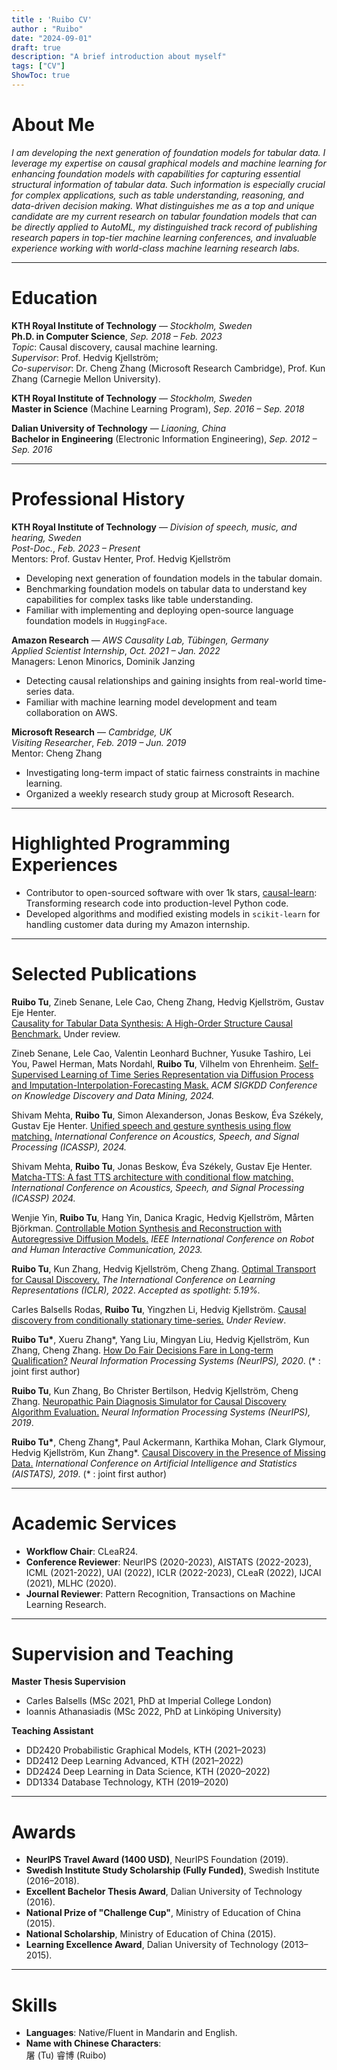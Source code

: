 ```yaml
---
title : 'Ruibo CV'
author : "Ruibo"
date: "2024-09-01"
draft: true
description: "A brief introduction about myself"
tags: ["CV"]
ShowToc: true
---
```

# About Me

*I am developing the next generation of foundation models for tabular data. I leverage my expertise on causal graphical models and machine learning for enhancing foundation models with capabilities for capturing essential structural information of tabular data. Such information is especially crucial for complex applications, such as table understanding, reasoning, and data-driven decision making. What distinguishes me as a top and unique candidate are my current research on tabular foundation models that can be directly applied to AutoML, my distinguished track record of publishing research papers in top-tier machine learning conferences, and invaluable experience working with world-class machine learning research labs.*

---

# Education

**KTH Royal Institute of Technology** — *Stockholm, Sweden*  
**Ph.D. in Computer Science**,   *Sep. 2018 – Feb. 2023*  
*Topic*: Causal discovery, causal machine learning.  
*Supervisor*: Prof. Hedvig Kjellström;  
*Co-supervisor*: Dr. Cheng Zhang (Microsoft Research Cambridge), Prof. Kun Zhang (Carnegie Mellon University).

**KTH Royal Institute of Technology** — *Stockholm, Sweden*  
**Master in Science** (Machine Learning Program), *Sep. 2016 – Sep. 2018*

**Dalian University of Technology** — *Liaoning, China*  
**Bachelor in Engineering** (Electronic Information Engineering), *Sep. 2012 – Sep. 2016*

---

# Professional History

**KTH Royal Institute of Technology** — *Division of speech, music, and hearing, Sweden*  
*Post-Doc.*,  *Feb. 2023 – Present*  
Mentors: Prof. Gustav Henter, Prof. Hedvig Kjellström

- Developing next generation of foundation models in the tabular domain.  
- Benchmarking foundation models on tabular data to understand key capabilities for complex tasks like table understanding. 
- Familiar with implementing and deploying open-source language foundation models in `HuggingFace`.

**Amazon Research** — *AWS Causality Lab, Tübingen, Germany*  
*Applied Scientist Internship*,  *Oct. 2021 – Jan. 2022*  
Managers: Lenon Minorics, Dominik Janzing

- Detecting causal relationships and gaining insights from real-world time-series data.  
- Familiar with machine learning model development and team collaboration on AWS.

**Microsoft Research** — *Cambridge, UK*  
*Visiting Researcher*,  *Feb. 2019 – Jun. 2019*  
Mentor: Cheng Zhang

- Investigating long-term impact of static fairness constraints in machine learning.  
- Organized a weekly research study group at Microsoft Research.

---

# Highlighted Programming Experiences

- Contributor to open-sourced software with over 1k stars, [causal-learn](https://github.com/py-why/causal-learn): Transforming research code into production-level Python code.  
- Developed algorithms and modified existing models in `scikit-learn` for handling customer data during my Amazon internship.

---
# Selected Publications

**Ruibo Tu**, Zineb Senane, Lele Cao, Cheng Zhang, Hedvig Kjellström, Gustav Eje Henter.  
[Causality for Tabular Data Synthesis: A High-Order Structure Causal Benchmark.](http://arxiv.org/abs/2406.08311) Under review.

Zineb Senane, Lele Cao, Valentin Leonhard Buchner, Yusuke Tashiro, Lei You, Pawel Herman, Mats Nordahl, **Ruibo Tu**, Vilhelm von Ehrenheim. [Self-Supervised Learning of Time Series Representation via Diffusion Process and Imputation-Interpolation-Forecasting Mask.](https://arxiv.org/abs/2405.05959) _ACM SIGKDD Conference on Knowledge Discovery and Data Mining, 2024._

Shivam Mehta, **Ruibo Tu**, Simon Alexanderson, Jonas Beskow, Éva Székely, Gustav Eje Henter. [Unified speech and gesture synthesis using flow matching.](https://arxiv.org/abs/2310.05181) _International Conference on Acoustics, Speech, and Signal Processing (ICASSP), 2024._

Shivam Mehta, **Ruibo Tu**, Jonas Beskow, Éva Székely, Gustav Eje Henter. [Matcha-TTS: A fast TTS architecture with conditional flow matching.](https://arxiv.org/pdf/2309.03199.pdf) _International Conference on Acoustics, Speech, and Signal Processing (ICASSP) 2024._

Wenjie Yin, **Ruibo Tu**, Hang Yin, Danica Kragic, Hedvig Kjellström, Mårten Björkman. [Controllable Motion Synthesis and Reconstruction with Autoregressive Diffusion Models.](https://arxiv.org/abs/2304.04681) _IEEE International Conference on Robot and Human Interactive Communication, 2023._

**Ruibo Tu**, Kun Zhang, Hedvig Kjellström, Cheng Zhang. [Optimal Transport for Causal Discovery.](https://openreview.net/forum?id=qwBK94cP1y)  _The International Conference on Learning Representations (ICLR), 2022_. _Accepted as spotlight: 5.19%._

Carles Balsells Rodas, **Ruibo Tu**, Yingzhen Li, Hedvig Kjellström. [Causal discovery from conditionally stationary time-series.](https://arxiv.org/abs/2110.06257) _Under Review_.

**Ruibo Tu\***, Xueru Zhang\*, Yang Liu, Mingyan Liu, Hedvig Kjellström, Kun Zhang, Cheng Zhang. [How Do Fair Decisions Fare in Long-term Qualification?](https://proceedings.neurips.cc/paper/2020/file/d6d231705f96d5a35aeb3a76402e49a3-Paper.pdf) _Neural Information Processing Systems (NeurIPS), 2020_.  (\* : joint first author)

**Ruibo Tu**, Kun Zhang, Bo Christer Bertilson, Hedvig Kjellström, Cheng Zhang. [Neuropathic Pain Diagnosis Simulator for Causal Discovery Algorithm Evaluation.](https://proceedings.neurips.cc/paper/2019/file/4fdaa19b1f22a4d926fce9bfc7c61fa5-Paper.pdf) _Neural Information Processing Systems (NeurIPS), 2019_.

**Ruibo Tu\***, Cheng Zhang\*, Paul Ackermann, Karthika Mohan, Clark Glymour, Hedvig Kjellström, Kun Zhang\*. [Causal Discovery in the Presence of Missing Data.](http://proceedings.mlr.press/v89/tu19a.html) _International Conference on Artificial Intelligence and Statistics (AISTATS), 2019_. (\* : joint first author)

---

# Academic Services

- **Workflow Chair**: CLeaR24.  
- **Conference Reviewer**: NeurIPS (2020-2023), AISTATS (2022-2023), ICML (2021-2022), UAI (2022), ICLR (2022-2023), CLeaR (2022), IJCAI (2021), MLHC (2020).  
- **Journal Reviewer**: Pattern Recognition, Transactions on Machine Learning Research.

---

# Supervision and Teaching

**Master Thesis Supervision**  
- Carles Balsells (MSc 2021, PhD at Imperial College London)  
- Ioannis Athanasiadis (MSc 2022, PhD at Linköping University)

**Teaching Assistant**  
- DD2420 Probabilistic Graphical Models, KTH (2021–2023)  
- DD2412 Deep Learning Advanced, KTH (2021–2022)  
- DD2424 Deep Learning in Data Science, KTH (2020–2022)  
- DD1334 Database Technology, KTH (2019–2020)

---

# Awards

- **NeurIPS Travel Award (1400 USD)**, NeurIPS Foundation (2019).  
- **Swedish Institute Study Scholarship (Fully Funded)**, Swedish Institute (2016–2018).  
- **Excellent Bachelor Thesis Award**, Dalian University of Technology (2016).  
- **National Prize of "Challenge Cup"**, Ministry of Education of China (2015).  
- **National Scholarship**, Ministry of Education of China (2015).  
- **Learning Excellence Award**, Dalian University of Technology (2013–2015).

---

# Skills

- **Languages**: Native/Fluent in Mandarin and English.  
- **Name with Chinese Characters**:  
  屠 (Tu) 睿博 (Ruibo)

